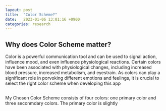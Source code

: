 ```yaml
---
layout: post
title:  "Color Scheme?"
date:   2023-01-06 13:01:16 +0900
categories: research
---
```


## Why does Color Scheme matter? 

Color is a powerful communication tool and can be used to signal action, influence mood, and even influence physiological reactions. Certain colors have been associated with physiological changes, including increased blood pressure, increased metabolism, and eyestrain. As colors can play a significant role in porvoking different emotions and feelings, it is crucial to select the right color scheme when developing this app 



## 

My Chosen Color Scheme consists of four colors: one primary color and three seconmdary colors. The primary color is slightly 

